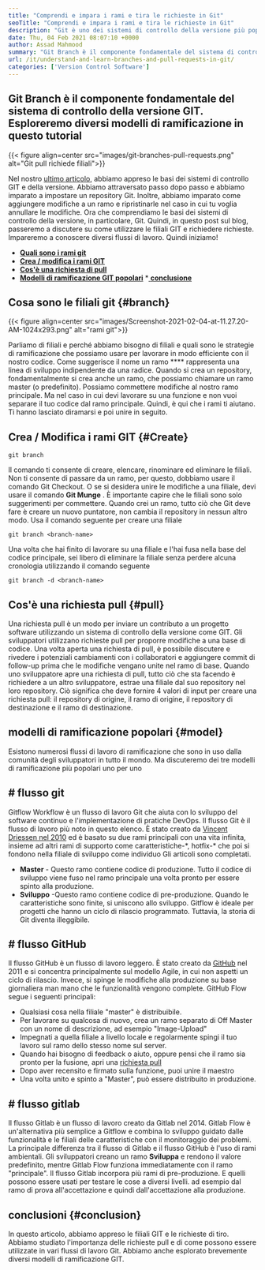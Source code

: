 ```yaml
---
title: "Comprendi e impara i rami e tira le richieste in Git" 
seoTitle: "Comprendi e impara i rami e tira le richieste in Git" 
description: "Git è uno dei sistemi di controllo della versione più popolari. In questa ewe Articl capirà come utilizzare le filiali GIT e le richieste di tiro." 
date: Thu, 04 Feb 2021 08:07:10 +0000
author: Assad Mahmood
summary: "Git Branch è il componente fondamentale del sistema di controllo della versione GIT. Esploreremo diversi modelli di ramificazione in questo tutorial" 
url: /it/understand-and-learn-branches-and-pull-requests-in-git/
categories: ['Version Control Software']
---
```


## Git Branch è il componente fondamentale del sistema di controllo della versione GIT. Esploreremo diversi modelli di ramificazione in questo tutorial

{{< figure align=center src="images/git-branches-pull-requests.png" alt="Git pull richiede filiali">}}

Nel nostro [ultimo articolo][1], abbiamo appreso le basi dei sistemi di controllo GIT e della versione. Abbiamo attraversato passo dopo passo e abbiamo imparato a impostare un repository Git. Inoltre, abbiamo imparato come aggiungere modifiche a un ramo e ripristinarle nel caso in cui tu voglia annullare le modifiche. Ora che comprendiamo le basi dei sistemi di controllo della versione, in particolare, Git. Quindi, in questo post sul blog, passeremo a discutere su come utilizzare le filiali GIT e richiedere richieste. Impareremo a conoscere diversi flussi di lavoro. Quindi iniziamo!
  * **[Quali sono i rami git][2]**
  * **[Crea / modifica i rami GIT][3]**
  * **[Cos'è una richiesta di pull][4]**
  * **[Modelli di ramificazione GIT popolari][5]**
  *[ **conclusione** ][6]

## Cosa sono le filiali git   {#branch}

{{< figure align=center src="images/Screenshot-2021-02-04-at-11.27.20-AM-1024x293.png" alt="rami git">}}

Parliamo di filiali e perché abbiamo bisogno di filiali e quali sono le strategie di ramificazione che possiamo usare per lavorare in modo efficiente con il nostro codice. Come suggerisce il nome un ramo **** rappresenta una linea di sviluppo indipendente da una radice.
Quando si crea un repository, fondamentalmente si crea anche un ramo, che possiamo chiamare un ramo master (o predefinito). Possiamo commettere modifiche al nostro ramo principale. Ma nel caso in cui devi lavorare su una funzione e non vuoi separare il tuo codice dal ramo principale. Quindi, è qui che i rami ti aiutano. Ti hanno lasciato diramarsi e poi unire in seguito.

## Crea / Modifica i rami GIT   {#Create}
```
git branch
```
Il comando ti consente di creare, elencare, rinominare ed eliminare le filiali. Non ti consente di passare da un ramo, per questo, dobbiamo usare il comando Git Checkout. O se si desidera unire le modifiche a una filiale, devi usare il comando  **Git Munge** .
È importante capire che le filiali sono solo suggerimenti per commettere. Quando crei un ramo, tutto ciò che Git deve fare è creare un nuovo puntatore, non cambia il repository in nessun altro modo.
Usa il comando seguente per creare una filiale
```
git branch <branch-name>
```
Una volta che hai finito di lavorare su una filiale e l'hai fusa nella base del codice principale, sei libero di eliminare la filiale senza perdere alcuna cronologia utilizzando il comando seguente
```
git branch -d <branch-name>
```

## Cos'è una richiesta pull   {#pull}
Una richiesta pull è un modo per inviare un contributo a un progetto software utilizzando un sistema di controllo della versione come GIT. Gli sviluppatori utilizzano richieste pull per proporre modifiche a una base di codice. Una volta aperta una richiesta di pull, è possibile discutere e rivedere i potenziali cambiamenti con i collaboratori e aggiungere commit di follow-up prima che le modifiche vengano unite nel ramo di base.
Quando uno sviluppatore apre una richiesta di pull, tutto ciò che sta facendo è richiedere a un altro sviluppatore, estrae una filiale dal suo repository nel loro repository. Ciò significa che deve fornire 4 valori di input per creare una richiesta pull: il repository di origine, il ramo di origine, il repository di destinazione e il ramo di destinazione.

## modelli di ramificazione popolari   {#model}
Esistono numerosi flussi di lavoro di ramificazione che sono in uso dalla comunità degli sviluppatori in tutto il mondo. Ma discuteremo dei tre modelli di ramificazione più popolari uno per uno

## # flusso git
Gitflow Workflow è un flusso di lavoro Git che aiuta con lo sviluppo del software continuo e l'implementazione di pratiche DevOps. Il flusso Git è il flusso di lavoro più noto in questo elenco. È stato creato da [Vincent Driessen nel 2010][7] ed è basato su due rami principali con una vita infinita, insieme ad altri rami di supporto come caratteristiche-\*, hotfix-\* che poi si fondono nella filiale di sviluppo come individuo Gli articoli sono completati.
  * **Master**  - Questo ramo contiene codice di produzione. Tutto il codice di sviluppo viene fuso nel ramo principale una volta pronto per essere spinto alla produzione.
  * **Sviluppo** -Questo ramo contiene codice di pre-produzione. Quando le caratteristiche sono finite, si uniscono allo sviluppo.
Gitflow è ideale per progetti che hanno un ciclo di rilascio programmato. Tuttavia, la storia di Git diventa illeggibile.

## # flusso GitHub
Il flusso GitHub è un flusso di lavoro leggero. È stato creato da [GitHub][8] nel 2011 e si concentra principalmente sul modello Agile, in cui non aspetti un ciclo di rilascio. Invece, si spinge le modifiche alla produzione su base giornaliera man mano che le funzionalità vengono complete.
GitHub Flow segue i seguenti principali:
  * Qualsiasi cosa nella filiale "master" è distribuibile.
  * Per lavorare su qualcosa di nuovo, crea un ramo separato di Off Master con un nome di descrizione, ad esempio "Image-Upload"
  * Impegnati a quella filiale a livello locale e regolarmente spingi il tuo lavoro sul ramo dello stesso nome sul server.
  * Quando hai bisogno di feedback o aiuto, oppure pensi che il ramo sia pronto per la fusione, apri una [richiesta pull][4]
  * Dopo aver recensito e firmato sulla funzione, puoi unire il maestro
  * Una volta unito e spinto a "Master", può essere distribuito in produzione.

## # flusso gitlab
Il flusso Gitlab è un flusso di lavoro creato da Gitlab nel 2014. Gitlab Flow è un'alternativa più semplice a Gitflow e combina lo sviluppo guidato dalle funzionalità e le filiali delle caratteristiche con il monitoraggio dei problemi. La principale differenza tra il flusso di Gitlab e il flusso GitHub è l'uso di rami ambientali.
Gli sviluppatori creano un ramo  **Sviluppa**  e rendono il valore predefinito, mentre Gitlab Flow funziona immediatamente con il ramo "principale". Il flusso Gitlab incorpora più rami di pre-produzione. E quelli possono essere usati per testare le cose a diversi livelli. ad esempio dal ramo di prova all'accettazione e quindi dall'accettazione alla produzione.

## conclusioni   {#conclusion}
In questo articolo, abbiamo appreso le filiali GIT e le richieste di tiro. Abbiamo studiato l'importanza delle richieste pull e di come possono essere utilizzate in vari flussi di lavoro Git. Abbiamo anche esplorato brevemente diversi modelli di ramificazione GIT.

  
[1]: https://blog.containerize.com/2021/01/08/guide-to-version-control-and-source-code-management-using-git/
[2]: #branch
[3]: #create
[4]: #pull
[5]: #model
[6]: #conclusion
[7]: https://nvie.com/posts/a-successful-git-branching-model/
[8]: http://scottchacon.com/2011/08/31/github-flow.html
